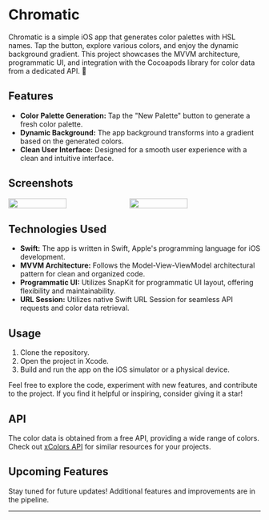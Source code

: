 # Chromatic

Chromatic is a simple iOS app that generates color palettes with HSL names. Tap the button, explore various colors, and enjoy the dynamic background gradient. This project showcases the MVVM architecture, programmatic UI, and integration with the Cocoapods library for color data from a dedicated API. 🎨

## Features

- **Color Palette Generation:** Tap the "New Palette" button to generate a fresh color palette.
- **Dynamic Background:** The app background transforms into a gradient based on the generated colors.
- **Clean User Interface:** Designed for a smooth user experience with a clean and intuitive interface.

## Screenshots

<div style="display: flex;">
  <!-- GIF -->
  <img width="48%" height="auto" src="https://i.imgur.com/RBHuNBi.gif"/>

  <!-- Imagem -->
  <img width="48%" height="auto" src="https://github.com/marthasalomao/chromatics/assets/64446599/b5b336c6-44ba-4dd9-a0f1-ec6296e27d8c"/>
</div>



## Technologies Used

- **Swift:** The app is written in Swift, Apple's programming language for iOS development.
- **MVVM Architecture:** Follows the Model-View-ViewModel architectural pattern for clean and organized code.
- **Programmatic UI:** Utilizes SnapKit for programmatic UI layout, offering flexibility and maintainability.
- **URL Session:** Utilizes native Swift URL Session for seamless API requests and color data retrieval.

## Usage

1. Clone the repository.
2. Open the project in Xcode.
3. Build and run the app on the iOS simulator or a physical device.

Feel free to explore the code, experiment with new features, and contribute to the project. If you find it helpful or inspiring, consider giving it a star!

## API

The color data is obtained from a free API, providing a wide range of colors. Check out [xColors API](https://x-colors.yurace.pro) for similar resources for your projects.

## Upcoming Features

Stay tuned for future updates! Additional features and improvements are in the pipeline.

---

